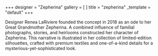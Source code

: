 +++
designer = "Zepherina"
gallery = [ ]
title = "zepherina"
_template = "default"
+++

Designer Renea LaRiviere founded the concept in 2018 as an ode to her Great Grandmother Zepherina. A combined influence of familial photographs, stories, and heirlooms constructed her character of Zepherina. This narrative is illustrated in her collection of limited-edition silhouettes, crafted with premium textiles and one-of-a-kind details for a mysterious-yet-sophisticated look.
